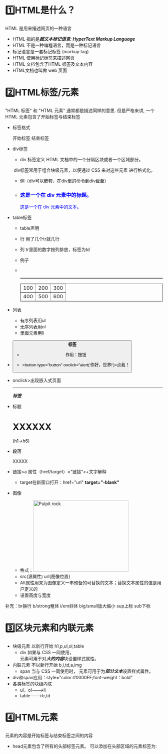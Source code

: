 # 1️⃣HTML是什么？

HTML 是用来描述网页的一种语言
+ HTML 指的是***超文本标记语言: HyperText Markup Language***
+ HTML 不是一种编程语言，而是一种标记语言
+  标记语言是一套标记标签 (markup tag)
+ HTML 使用标记标签来描述网页
+ HTML 文档包含了HTML 标签及文本内容
+ HTML文档也叫做 web 页面
# 2️⃣HTML标签/元素
"HTML 标签" 和 "HTML 元素" 通常都是描述同样的意思.
但是严格来讲, 一个 HTML 元素包含了开始标签与结束标签



- 标签格式<sth>

  开始标签<sth> 结束标签</sth>

- div标签

  - div 标签定义 HTML 文档中的一个分隔区块或者一个区域部分。

  ​      div标签常用于组合块级元素，以便通过 CSS 来对这些元素         进行格式化。

  - 例（div可以嵌套，在div里的命令到div截至）

  - <div style="color:#0000FF">
      <h3>这是一个在 div 元素中的标题。</h3>
      <p>这是一个在 div 元素中的文本。</p>
    </div>

- table标签

  - table声明<table border="1">

  - 行 用了几个tr就几行

  - 列 tr里面的数字按列排放，标签为td

  - 例子

  - <table border="1">
    <tr>
      <td>100</td>
      <td>200</td>
      <td>300</td>
    </tr>
    <tr>
      <td>400</td>
      <td>500</td>
      <td>600</td>
    </tr>
    </table>

    

- 列表
  - 有序列表用ul
  - 无序列表用ol
  - 里面元素用li

+ **<button>标签**

  - 作用：按钮

  - <button type="button" onclick="alert('你好，世界!')>点我！</button>

  - onclick>出现嵌入式页面

    ------

    ***标签***

  - 标题<h1>XXXXXX</h1>(h1->h6)

  - 段落<p>XXXXX</p>

  - 链接<a  属性（href/target）="链接">+文字解释 </a>

    - target在新窗口打开：href="url" **target="-blank"**

  - 图像

    - 格式：<img src="url" alt="Pulpit rock" width="304" height="228">
    - src(源属性) url(图像位置)
    - Alt属性用来为图像定义一串预备的可替换的文本；替换文本属性的值是用户定义的
    - 设置高度与宽度

    

补充：br换行 b/strong粗体 i/em斜体 big/small放大缩小 sup上标 sub下标

# 3️⃣区块元素和内联元素

- 块级元素 以新行开始 h1,p,ul,ol,table
  - div 如果与 CSS 一同使用，<div> 元素可用于对***大的内容***块设置样式属性。
- 内联元素 不以新行开始 b,i,td,a,img
  - span 当与 CSS 一同使用时，<span> 元素可用于为***部分文本***设置样式属性。
- div和span应用：style="color:#0000FF;font-weight：bold"
- 各类标签的块级内联
  - ul，ol--->li
  - table--->tr,td

# 4️⃣HTML元素

元素的内容是开始标签与结束标签之间的内容

- head元素包含了所有的头部标签元素。 可以添加在头部区域的元素标签为: <title>, <style>, <meta>, <link>, <script>, <noscript> 和 <base>。    

- title定义不同文档的标题

- base标签描述了基本的链接地址/链接目标，该标签作为HTML文档中所有的链接标签的默认链接

- link标签标签定义了文档与外部资源之间的关系。

  <link> 标签通常用于链接到样式表:

  - <link rel="stylesheet" type="text/css" href="mystyle.css">

- <body> 元素定义了 HTML 文档的主体

- <html> 元素定义了整个 HTML 文档

- style标签定义了HTML文档的样式文件引用地址.

  在<style> 元素中你也可以直接添加样式来渲染 HTML 文档:

- meta标签描述了一些基本的元数据。

  <meta> 标签提供了元数据.元数据也不显示在页面上，但会被浏览器解析。
  META 元素通常用于指定网页的描述，关键词，文件的最后修改时间，作者，和其他元数据。

- <script>标签用于加载脚本文件，如： JavaScript。

# 6️⃣HTML文本格式

起始行-------><!DOCTYPE html>

开始标签-----><html>

结束标签------></html>

